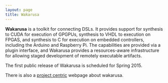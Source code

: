 ```yaml
---
layout: page
title: Wakarusa
---
```

**Wakarusa** is a toolkit for connecting DSLs.
It provides support for synthesis to CUDA for execution of GPGPUs,
synthesis to VHDL to execution on FPGAS, and
synthesis to C for execution on embedded controllers, including
the Arduino and Raspberry Pi. The capabilities are provided
via a plugin interface, and Wakarusa provides a resources-aware 
infrastructure for allowing staged development of remotely executable
artifacts.

The first public release of Wakarusa is scheduled for Spring 2015.

There is also a [project centric](/research/wakarusa/) webpage about wakarusa.










